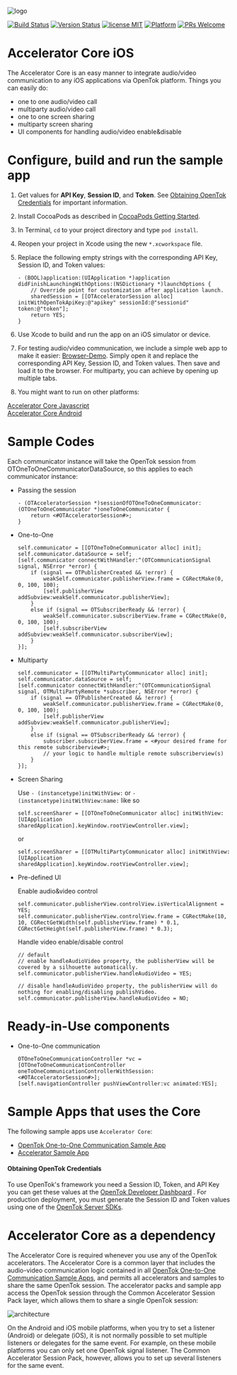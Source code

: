 ![logo](./tokbox-logo.png)

[![Build Status](https://travis-ci.org/opentok/accelerator-core-ios.svg?branch=master)](https://travis-ci.org/opentok/accelerator-core-ios)
[![Version Status](https://img.shields.io/cocoapods/v/OTAcceleratorCore.svg)](https://cocoapods.org/pods/OTAcceleratorCore)
[![license MIT](https://img.shields.io/cocoapods/l/OTAcceleratorCore.svg)](https://cocoapods.org/pods/OTAcceleratorCore)
[![Platform](https://img.shields.io/cocoapods/p/OTAcceleratorCore.svg)](https://cocoapods.org/pods/OTAcceleratorCore)
[![PRs Welcome](https://img.shields.io/badge/PRs-welcome-brightgreen.svg)](http://makeapullrequest.com)

# Accelerator Core iOS <br/>

The Accelerator Core is an easy manner to integrate audio/video communication to any iOS applications via OpenTok platform. Things you can easily do:

- one to one audio/video call
- multiparty audio/video call
- one to one screen sharing
- multiparty screen sharing
- UI components for handling audio/video enable&disable

# Configure, build and run the sample app <br/>

1. Get values for **API Key**, **Session ID**, and **Token**. See [Obtaining OpenTok Credentials](#obtaining-opentok-credentials) for important information.

1. Install CocoaPods as described in [CocoaPods Getting Started](https://guides.cocoapods.org/using/getting-started.html#getting-started).

1. In Terminal, `cd` to your project directory and type `pod install`.

1. Reopen your project in Xcode using the new `*.xcworkspace` file.

1. Replace the following empty strings with the corresponding API Key, Session ID, and Token values:

    ```objc
    - (BOOL)application:(UIApplication *)application didFinishLaunchingWithOptions:(NSDictionary *)launchOptions {
        // Override point for customization after application launch.
        sharedSession = [[OTAcceleratorSession alloc] initWithOpenTokApiKey:@"apikey" sessionId:@"sessionid" token:@"token"];
        return YES;
    }
    ```

1. Use Xcode to build and run the app on an iOS simulator or device.

1. For testing audio/video communication, we include a simple web app to make it easier: [Browser-Demo](https://github.com/opentok/accelerator-core-ios/blob/master/browser-demo.html). Simply open it and replace the corresponding API Key, Session ID, and Token values. Then save and load it to the browser. For multiparty, you can achieve by opening up multiple tabs.

1. You might want to run on other platforms:

[Accelerator Core Javascript](https://github.com/opentok/accelerator-core-js) <br />
[Accelerator Core Android](https://github.com/opentok/accelerator-core-android)

# Sample Codes

Each communicator instance will take the OpenTok session from OTOneToOneCommunicatorDataSource, so this applies to each communicator instance:

- Passing the session
    ```objc
    - (OTAcceleratorSession *)sessionOfOTOneToOneCommunicator:(OTOneToOneCommunicator *)oneToOneCommunicator {
        return <#OTAcceleratorSession#>;
    }
    ```

- One-to-One

    ```objc
    self.communicator = [[OTOneToOneCommunicator alloc] init];
    self.communicator.dataSource = self;
    [self.communicator connectWithHandler:^(OTCommunicationSignal signal, NSError *error) {
        if (signal == OTPublisherCreated && !error) {
            weakSelf.communicator.publisherView.frame = CGRectMake(0, 0, 100, 100);
            [self.publisherView addSubview:weakSelf.communicator.publisherView];
        }
        else if (signal == OTSubscriberReady && !error) {
            weakSelf.communicator.subscriberView.frame = CGRectMake(0, 0, 100, 100);
            [self.subscriberView addSubview:weakSelf.communicator.subscriberView];
        }
    }];
    ```

- Multiparty

    ```objc
    self.communicator = [[OTMultiPartyCommunicator alloc] init];
    self.communicator.dataSource = self;
    [self.communicator connectWithHandler:^(OTCommunicationSignal signal, OTMultiPartyRemote *subscriber, NSError *error) {
        if (signal == OTPublisherCreated && !error) {
            weakSelf.communicator.publisherView.frame = CGRectMake(0, 0, 100, 100);
            [self.publisherView addSubview:weakSelf.communicator.publisherView];
        }
        else if (signal == OTSubscriberReady && !error) {
            subscriber.subscriberView.frame = <#your desired frame for this remote subscriberview#>;
            // your logic to handle multiple remote subscriberview(s)
        }
    }];
    ```

- Screen Sharing

    Use `- (instancetype)initWithView:` or `- (instancetype)initWithView:name:` like so
    ```objc
    self.screenSharer = [[OTOneToOneCommunicator alloc] initWithView:[UIApplication sharedApplication].keyWindow.rootViewController.view];
    ```
    or 
    ```objc
    self.screenSharer = [[OTMultiPartyCommunicator alloc] initWithView:[UIApplication sharedApplication].keyWindow.rootViewController.view];
    ```
    
- Pre-defined UI

    Enable audio&video control
    ```objc
    self.communicator.publisherView.controlView.isVerticalAlignment = YES;
    self.communicator.publisherView.controlView.frame = CGRectMake(10, 10, CGRectGetWidth(self.publisherView.frame) * 0.1, CGRectGetHeight(self.publisherView.frame) * 0.3);
    ```

    Handle video enable/disable control
    ```objc
    // default
    // enable handleAudioVideo property, the publisherView will be covered by a silhouette automatically.
    self.communicator.publisherView.handleAudioVideo = YES; 

    // disable handleAudioVideo property, the publisherView will do nothing for enabling/disabling publishVideo.
    self.communicator.publisherView.handleAudioVideo = NO; 
    ```

# Ready-in-Use components

- One-to-One communication

    ```objc
    OTOneToOneCommunicationController *vc = [OTOneToOneCommunicationController oneToOneCommunicationControllerWithSession:<#OTAcceleratorSession#>];
    [self.navigationController pushViewController:vc animated:YES];
    ```

# Sample Apps that uses the Core

The following sample apps use `Accelerator Core`:

- [OpenTok One-to-One Communication Sample App](https://github.com/opentok/one-to-one-sample-apps) 
- [Accelerator Sample App](https://github.com/opentok/accelerator-sample-apps-ios)


#### Obtaining OpenTok Credentials

To use OpenTok's framework you need a Session ID, Token, and API Key you can get these values at the [OpenTok Developer Dashboard](https://dashboard.tokbox.com/) . For production deployment, you must generate the Session ID and Token values using one of the [OpenTok Server SDKs](https://tokbox.com/developer/sdks/server/).

# Accelerator Core as a dependency <br/>
The Accelerator Core is required whenever you use any of the OpenTok accelerators. The Accelerator Core is a common layer that includes the audio-video communication logic contained in all [OpenTok One-to-One Communication Sample Apps](https://github.com/opentok/one-to-one-sample-apps), and permits all accelerators and samples to share the same OpenTok session. The accelerator packs and sample app access the OpenTok session through the Common Accelerator Session Pack layer, which allows them to share a single OpenTok session:

![architecture](./accpackarch.png)

On the Android and iOS mobile platforms, when you try to set a listener (Android) or delegate (iOS), it is not normally possible to set multiple listeners or delegates for the same event. For example, on these mobile platforms you can only set one OpenTok signal listener. The Common Accelerator Session Pack, however, allows you to set up several listeners for the same event. 
